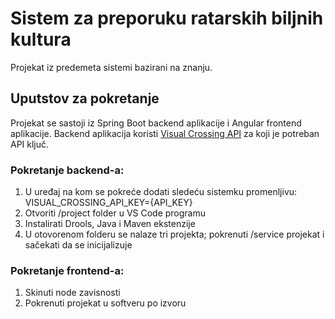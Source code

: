 # Sistem za preporuku ratarskih biljnih kultura
Projekat iz predemeta sistemi bazirani na znanju.

## Uputstov za pokretanje
Projekat se sastoji iz Spring Boot backend aplikacije i Angular frontend aplikacije. Backend aplikacija koristi [Visual Crossing API](https://www.visualcrossing.com/weather-api) za koji je potreban API ključ. 

### Pokretanje backend-a:
1. U uređaj na kom se pokreće dodati sledeću sistemku promenljivu: VISUAL_CROSSING_API_KEY={API_KEY} 
2. Otvoriti /project folder u VS Code programu
3. Instalirati Drools, Java i Maven ekstenzije
4. U otovorenom folderu se nalaze tri projekta; pokrenuti /service projekat i sačekati da se inicijalizuje

### Pokretanje frontend-a:
1. Skinuti node zavisnosti
2. Pokrenuti projekat u softveru po izvoru
